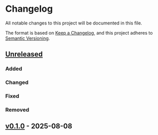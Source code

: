 # Changelog

All notable changes to this project will be documented in this file.

The format is based on [Keep a Changelog](https://keepachangelog.com/en/1.0.0/),
and this project adheres to [Semantic Versioning](https://semver.org/spec/v2.0.0.html).

## [Unreleased]

### Added

### Changed

### Fixed

### Removed

## [v0.1.0] - 2025-08-08

[Unreleased]: https://github.com/aittkx-template/new-project/compare/v0.1.0...HEAD
[v0.1.0]: https://github.com/aittkx-template/new-project/releases/tag/v0.1.0
